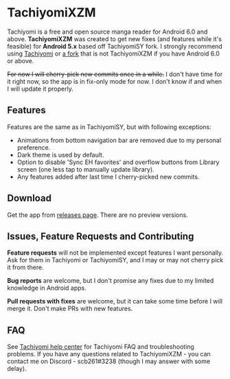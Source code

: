 # TachiyomiXZM
Tachiyomi is a free and open source manga reader for Android 6.0 and above. **TachiyomiXZM** was created to get new fixes (and features while it's feasible) for **Android 5.x** based off TachiyomiSY fork. I strongly recommend using [Tachiyomi](https://github.com/tachiyomiorg/tachiyomi) or [a fork](https://tachiyomi.org/forks/) that is not TachiyomiXZM if you have Android 6.0 or above.

~~For now I will cherry-pick new commits once in a while.~~ I don't have time for it right now, so the app is in fix-only mode for now. I don't know if and when I will update it properly.

## Features

Features are the same as in TachiyomiSY, but with following exceptions:
* Animations from bottom navigation bar are removed due to my personal preference.
* Dark theme is used by default.
* Option to disable 'Sync EH favorites' and overflow buttons from Library screen (one less tap to manually update library).
* Any features added after last time I cherry-picked new commits.

## Download
Get the app from [releases page](https://github.com/scb261/TachiyomiXZM/releases). There are no preview versions.

## Issues, Feature Requests and Contributing

**Feature requests** will not be implemented except features I want personally. Ask for them in Tachiyomi or TachiyomiSY, and I may or may not cherry pick it from there.

**Bug reports** are welcome, but I don't promise any fixes due to my limited knowledge in Android apps.

**Pull requests with fixes** are welcome, but it can take some time before I will merge it. Don't make PRs with new features.

## FAQ

See [Tachiyomi help center](https://tachiyomi.org/help/) for Tachiyomi FAQ and troubleshooting problems. If you have any questions related to TachiyomiXZM - you can contact me on Discord - scb261#3238 (though I may answer with some delay).
